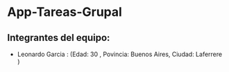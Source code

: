 # App-Tareas-Grupal

## Integrantes del equipo:
- Leonardo Garcia : (Edad: 30 , Povincia: Buenos Aires, Ciudad: Laferrere )